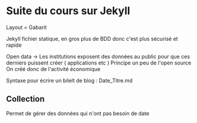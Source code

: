 # Suite du cours sur Jekyll # 

Layout = Gabarit 

Jekyll fichier statique, en gros plus de BDD donc c'est plus sécurisé et rapide 

Open data -> Les institutions exposent des données au public pour que ces derniers puissent créer ( applications etc )
Principe un peu de l'open source 
On créé donc de l'activité économique 

Syntaxe pour écrire un bilelt de blog : Date_Titre.md

## Collection ##

Permet de gérer des données qui n'ont pas besoin de date 